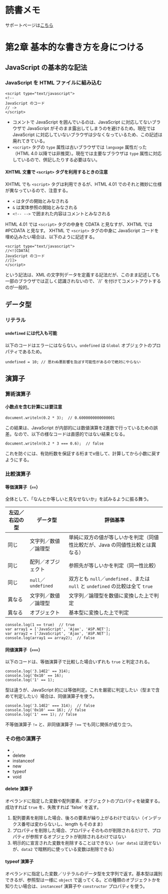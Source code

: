 # 読書メモ

サポートページは[こちら](http://gihyo.jp/book/2010/978-4-7741-4466-5/support)

# 第2章 基本的な書き方を身につける

## JavaScript の基本的な記法

### JavaScript を HTML ファイルに組み込む

```lang-markup
<script type="text/javascript">
<!--
JavaScript のコード
// ->
</script>
```

* コメントで JavaScript を囲んでいるのは、JavaScript に対応してないブラウザで JavaScript がそのまま露出してしまうのを避けるため。現在では JavaScript に対応していないブラウザは少なくなっているため、この記述は廃れてきている。
* `<script>` タグの `type` 属性は古いブラウザでは `language` 属性だった（HTML 4.0 以降では非推奨）。現在では主要なブラウザは `type` 属性に対応しているので、併記したりする必要はない。

#### XHTML 文書で `<script>` タグを利用するときの注意

XHTML でも `<script>` タグは利用できるが、HTML 4.01 でのそれと微妙に仕様が異なっているので、注意する。

* `<` はタグの開始とみなされる
* `&` は実体参照の開始とみなされる
* `<!-- -->` で囲まれた内容はコメントとみなされる

HTML 4.01 では `<script>` タグの中身を CDATA と見なすが、XHTML では #PCDATA と見なす。
XHTML で `<script>` タグの中身に JavaScript コードを埋め込みたい場合は、以下のように記述する。

```lang-markup
<script type="text/javascript">
//<![CDATA[
JavaScript のコード
//]]>
</script>
```

<![CDATA[]]> という記法は、XML の文字列データを定義する記法だが、このまま記述しても一部のブラウザでは正しく認識されないので、`//` を付けてコメントアウトするのが一般的。

## データ型

### リテラル

#### `undefined` には代入も可能

以下のコードはエラーにはならない。`undefined` は `Global` オブジェクトのプロパティであるため。

```lang-javascript
undefined = 10;	// 思わぬ悪影響を及ぼす可能性があるので絶対にやらない
```

## 演算子

### 算術演算子

#### 小数点を含む計算には要注意

```lang-javascript
document.writeln(0.2 * 3);	// 0.6000000000000001
```

この結果は、JavaScript が内部的には数値演算を2進数で行っているための誤差。なので、以下の様なコードは直感的ではない結果となる。

```lang-javascript
document.writeln(0.2 * 3 === 0.6);	// false
```

これを防ぐには、有効桁数を保証する桁までx倍して、計算してから小数に戻すようにする。

### 比較演算子

#### 等価演算子（`==`）

全体として、「なんとか等しいと見なせないか」を試みるように振る舞う。

| 左辺／右辺の型 | データ型             | 評価基準                                                                        |
| -------------- | -------------------- | ------------------------------------------------------------------------------- |
| 同じ           | 文字列／数値／論理型 | 単純に双方の値が等しいかを判定（同値性比較だが、Java の同値性比較とは異なる）   |
| 同じ           | 配列／オブジェクト   | 参照先が等しいかを判定（同一性比較）                                            |
| 同じ           | `null`／`undefined`  | 双方とも `null`／`undefined` 、または `null` と `undefined` の比較は全て `true` |
| 異なる         | 文字列／数値／論理型 | 文字列／論理型を数値に変換した上で判定                                          |
| 異なる         | オブジェクト         | 基本型に変換した上で判定                                                        |

```lang-javascript
console.log(1 == true)	// true
var array1 = ['JavaScript', 'Ajax', 'ASP.NET'];
var array2 = ['JavaScript', 'Ajax', 'ASP.NET'];
console.log(array1 == array2);	// false
```

#### 同値演算子（`===`）

以下のコードは、等価演算子で比較した場合いずれも `true` と判定される。

```lang-javascript
console.log('3.14E2' == 314);
console.log('0x10' == 16);
console.log('1' == 1);
```

型は違うが、JavaScript 的には等価判定。これを厳密に判定したい（型まで含めて判定したい）場合は、同値演算子を使う。

```lang-javascript
console.log('3.14E2' === 314);	// false
console.log('0x10' === 16);	// false
console.log('1' === 1);	// false
```

不等価演算子 `!=` と、非同値演算子 `!==` でも同じ関係が成り立つ。

### その他の演算子

* ,
* delete
* instanceof
* new
* typeof
* void

#### delete 演算子

オペランドに指定した変数や配列要素、オブジェクトのプロパティを破棄する。成功すれば `true` を、失敗すれば 'false' を返す。

1. 配列要素を削除した場合、後ろの要素が繰り上がるわけではない（インデックス番号は変わらないし、length もそのまま）
2. プロパティを削除した場合、プロパティそのものが削除されるだけで、プロパティが参照するオブジェクトが削除されるわけではない
3. 明示的に宣言された変数を削除することはできない（`var data1` は消せないが、`data2` で暗黙的に使っている変数は削除できる）

#### typeof 演算子

オペランドに指定した変数／リテラルのデータ型を文字列で返す。基本型は識別できるが、参照型は一様に `object` で返ってくる。どの種類のオブジェクトかを知りたい場合は、`instanceof` 演算子や `constructor` プロパティを使う。
